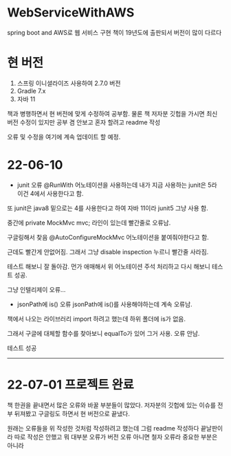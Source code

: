 # WebServiceWithAWS

spring boot and AWS로 웹 서비스 구현
책이 19년도에 출판되서 버전이 많이 다르다

# 현 버전
1. 스프링 이니셜라이즈 사용하여 2.7.0 버전 
2. Gradle 7.x
3. 자바 11

책과 병행하면서 현 버전에 맞게 수정하여 공부함.
물론 책 저자분 깃헙을 가시면 최신 버전 수정이 있지만 공부 겸 안보고 혼자 할려고 readme 작성

오류 및 수정을 여기에 계속 업데이트 할 예정.

# 22-06-10

- junit 오류
@RunWith 어노테이션을 사용하는데 내가 지금 사용하는 junit은 5라 이건 4에서 사용한다고 함.

또 junit은 java8 밑으로는 4를 사용한다고 하여 자바 11이라 junit5 그냥 사용 함.

중간에 private MockMvc mvc; 라인이 있는데 빨간줄로 오류남.

구글링해서 찾음 @AutoConfigureMockMvc 어노테이션을 붙여줘야한다고 함.

근데도 빨간게 안없어짐. 그래서 그냥 disable inspection 누르니 빨간줄 사라짐.

테스트 해보니 잘 돌아감. 먼가 애매해서 위 어노테이션 주석 처리하고 다시 해보니 테스트 성공.

그냥 인텔리제이 오류...

- jsonPath에 is() 오류
jsonPath에 is()를 사용해야하는데 계속 오류남. 

책에서 나오는 라이브러리 import 하려고 했는데 하위 폴더에 is가 없음.

그래서 구글에 대체할 함수를 찾아보니 equalTo가 있어 그거 사용. 오류 안남.

테스트 성공

------------

# 22-07-01 프로젝트 완료

책 한권을 끝내면서 많은 오류와 바꿀 부분들이 많았다. 저자분의 깃헙에 있는 이슈를 전부 뒤져봤고 구글링도 하면서 현 버전으로 끝냈다.

원래는 오류들을 위 작성한 것처럼 작성하려고 했는데 그럼 readme 작성하다 끝날판이라 따로 작성은 안했고 뭐 대부분 오류가 버전 오류 아니면 철자 오류라 중요한 부분은 아니라 

